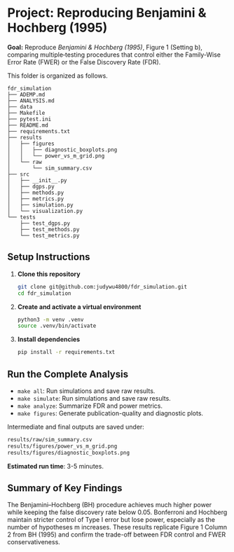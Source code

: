 # Project: Reproducing Benjamini & Hochberg (1995)

**Goal:** Reproduce *Benjamini & Hochberg (1995)*, Figure 1 (Setting b), comparing multiple‐testing procedures that control either the Family-Wise Error Rate (FWER) or the False Discovery Rate (FDR).

This folder is organized as follows.

```
fdr_simulation
├── ADEMP.md
├── ANALYSIS.md
├── data
├── Makefile
├── pytest.ini
├── README.md
├── requirements.txt
├── results
│   ├── figures
│   │   ├── diagnostic_boxplots.png
│   │   └── power_vs_m_grid.png
│   └── raw
│       └── sim_summary.csv
├── src
│   ├── __init__.py
│   ├── dgps.py
│   ├── methods.py
│   ├── metrics.py
│   ├── simulation.py
│   └── visualization.py
└── tests
    ├── test_dgps.py
    ├── test_methods.py
    └── test_metrics.py
```

## Setup Instructions

1. **Clone this repository**
   ```bash
   git clone git@github.com:judywu4800/fdr_simulation.git
   cd fdr_simulation
   ```
   
2. **Create and activate a virtual environment**
    ```bash
   python3 -m venv .venv
    source .venv/bin/activate
    ```
3. **Install dependencies**
   ```bash
   pip install -r requirements.txt
   ```
## Run the Complete Analysis
- `make all`: Run simulations and save raw results.
- `make simulate`: Run simulations and save raw results.
- `make analyze`: Summarize FDR and power metrics.
- `make figures`: Generate publication-quality and diagnostic plots.

Intermediate and final outputs are saved under:
   ```bash
  results/raw/sim_summary.csv
  results/figures/power_vs_m_grid.png
  results/figures/diagnostic_boxplots.png
   ```
**Estimated run time**: 3-5 minutes.

## Summary of Key Findings
The Benjamini–Hochberg (BH) procedure achieves much higher power while keeping the false discovery rate below 0.05.
Bonferroni and Hochberg maintain stricter control of Type I error but lose power, especially as the number of hypotheses m increases.
These results replicate Figure 1 Column 2 from BH (1995) and confirm the trade-off between FDR control and FWER conservativeness.

